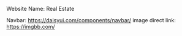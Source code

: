 Website Name: Real Estate

Navbar: https://daisyui.com/components/navbar/
image direct link: https://imgbb.com/
